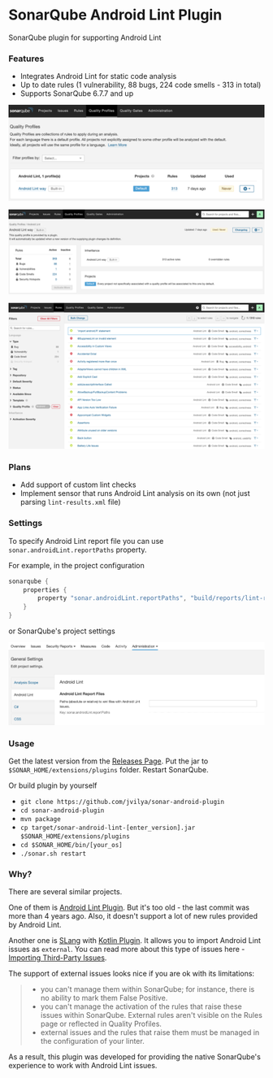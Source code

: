 # SonarQube Android Lint Plugin
SonarQube plugin for supporting Android Lint

### Features

- Integrates Android Lint for static code analysis
- Up to date rules (1 vulnerability, 88 bugs, 224 code smells - 313 in total)
- Supports SonarQube 6.7.7 and up

![Profile](docs/images/android-lint-profile.png)

![Details](docs/images/android-lint-details.png)

![Rules](docs/images/android-lint-rules.png)

### Plans

- Add support of custom lint checks
- Implement sensor that runs Android Lint analysis on its own (not just parsing `lint-results.xml` file)

### Settings

To specify Android Lint report file you can use `sonar.androidLint.reportPaths` property.

For example, in the project configuration

```groovy
sonarqube {
    properties {
        property "sonar.androidLint.reportPaths", "build/reports/lint-results.xml"
    }
}
```

or SonarQube's project settings

![Settigns](docs/images/android-lint-settings.png)

### Usage

Get the latest version from the [Releases Page](https://github.com/jvilya/sonar-android-plugin/releases). Put the jar
 to 
`$SONAR_HOME/extensions/plugins` folder. Restart SonarQube.

Or build plugin by yourself

- `git clone https://github.com/jvilya/sonar-android-plugin`
- `cd sonar-android-plugin`
- `mvn package`
- `cp target/sonar-android-lint-[enter_version].jar $SONAR_HOME/extensions/plugins`
- `cd $SONAR_HOME/bin/[your_os]`
- `./sonar.sh restart`

### Why?

There are several similar projects. 

One of them is [Android Lint Plugin](https://github.com/ofields/sonar-android).
But it's too old - the last commit was more than 4 years ago. Also, it doesn't support a lot of new rules provided 
by Android Lint.
 
Another one is [SLang](https://github.com/SonarSource/slang) with [Kotlin Plugin](https://github.com/SonarSource/slang/tree/master/sonar-kotlin-plugin).
It allows you to import Android Lint issues as `external`. You can read more about this type of issues here - 
[Importing Third-Party Issues](https://docs.sonarqube.org/latest/analysis/external-issues/).

The support of external issues looks nice if you are ok with its limitations:

> - you can't manage them within SonarQube; for instance, there is no ability to mark them False Positive.
> - you can't manage the activation of the rules that raise these issues within SonarQube. External rules aren't visible
> on the Rules page or reflected in Quality Profiles.
> - external issues and the rules that raise them must be managed in the configuration of your linter.

As a result, this plugin was developed for providing the native SonarQube's experience to work with Android Lint issues.